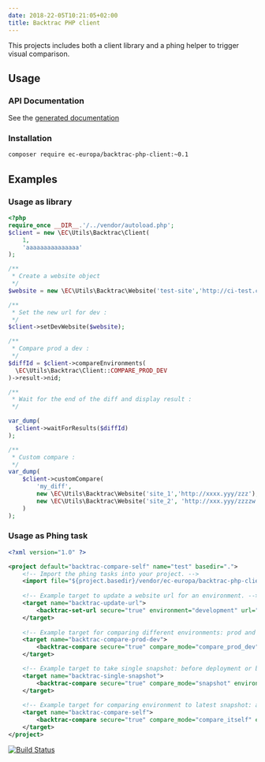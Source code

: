 ```yaml
---
date: 2018-22-05T10:21:05+02:00
title: Backtrac PHP client
--- 
```

This projects includes both a client library and a phing helper to trigger visual comparison.

## Usage

### API Documentation

See the [generated documentation](/libs/namespaces/EC.Utils.Backtrac.html)

### Installation

```sh
composer require ec-europa/backtrac-php-client:~0.1
```

## Examples

### Usage as library


```php
<?php
require_once __DIR__.'/../vendor/autoload.php';
$client = new \EC\Utils\Backtrac\Client(
    1,
    'aaaaaaaaaaaaaaa'
);

/**
 * Create a website object
 */
$website = new \EC\Utils\Backtrac\Website('test-site','http://ci-test.com');

/**
 * Set the new url for dev :
 */
$client->setDevWebsite($website);

/**
 * Compare prod a dev :
 */
$diffId = $client->compareEnvironments(
  \EC\Utils\Backtrac\Client::COMPARE_PROD_DEV
)->result->nid;

/**
 * Wait for the end of the diff and display result :
 */

var_dump(
  $client->waitForResults($diffId)
);

/**
 * Custom compare :
 */
var_dump(
    $client->customCompare(
        'my_diff',
        new \EC\Utils\Backtrac\Website('site_1','http://xxxx.yyy/zzz'),
        new \EC\Utils\Backtrac\Website('site_2', 'http://xxx.yyy/zzzzw')
    )
);
```

### Usage as Phing task

```xml
<?xml version="1.0" ?>

<project default="backtrac-compare-self" name="test" basedir=".">
    <!-- Import the phing tasks into your project. -->
    <import file="${project.basedir}/vendor/ec-europa/backtrac-php-client/phing/import.xml" />
    
    <!-- Example target to update a website url for an environment. -->
    <target name="backtrac-update-url">
        <backtrac-set-url secure="true" environment="development" url="http://xyz.com" project_id="12" auth_token="xxxxxxxx" />
    </target>
 
    <!-- Example target for comparing different environments: prod and dev. -->
    <target name="backtrac-compare-prod-dev">
        <backtrac-compare secure="true" compare_mode="compare_prod_dev" project_id="12" check_results="true" auth_token="xxxxxxxx" />
    </target>

    <!-- Example target to take single snapshot: before deployment or build. -->
    <target name="backtrac-single-snapshot">
        <backtrac-compare secure="true" compare_mode="snapshot" environment="production" project_id="12" check_results="false" auth_token="xxxxxxxx" />
    </target>
    
    <!-- Example target for comparing environment to latest snapshot: after deployment or build. -->
    <target name="backtrac-compare-self">
        <backtrac-compare secure="true" compare_mode="compare_itself" environment="production" project_id="12" check_results="false" auth_token="xxxxxxxx" />
    </target>
</project>
```

[![Build Status](https://drone.fpfis.eu/api/badges/ec-europa/backtrac-php-client/status.svg?branch=master)](https://drone.fpfis.eu/ec-europa/backtrac-php-client)

